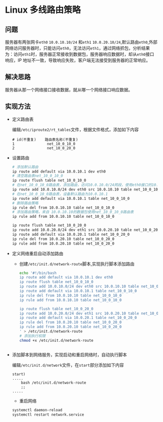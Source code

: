 # Linux 多线路由策略

## 问题

服务器有两张网卡`eth0` `10.0.10.10/24` 和`eth1` `10.0.20.10/24`,默认路由`eth0`,外部网络访问服务器时，只能访问`eth0`，无法访问`eth1`，通过网络抓包，分析结果为：访问`eth1`时，服务器正常接收到数据包，服务器响应数据时，却从`eth0`接口响应，IP 地址不一致，导致响应失败，客户端无法接受到服务器的正常响应。

## 解决思路

服务器从那一个网络接口接收数据，就从哪一个网络接口响应数据。

## 实现方法

- 定义路由表

  编辑`/etc/iproute2/rt_tables`文件，根据文件格式，添加如下内容

  ```properties
  # id(不重复)    路由表名称(不重复)
  1               net_10_0_10_0
  2               net_10_0_20_0
  ```

- 设置路由

  ```bash
  # 添加默认路由
  ip route add default via 10.0.10.1 dev eth0
  # 清空路由表net_10_0_10_0
  ip route flush table net_10_0_10_0
  # 在net_10_0_10_0路由表，添加路由，访问10.0.10.0/24网段，使用eth0接口的10.0.10.10IP
  ip route add 10.0.10.0/24 dev eth0 src 10.0.10.10 table net_10_0_10_0
  # 在net_10_0_10_0路由表，设备默认路由为10.0.10.1
  ip route add default via 10.0.10.1 table net_10_0_10_0
  # 删除路由策略
  ip rule del from 10.0.10.10 table net_10_0_10_0
  # 添加路由策略，来自 10.0.10.10的数据包使用net_10_0_10_0路由表
  ip rule add from 10.0.10.10 table net_10_0_10_0

  ip route flush table net_10_0_20_0
  ip route add 10.0.20.0/24 dev eth1 src 10.0.20.10 table net_10_0_20_0
  ip route add default via 10.0.20.1 table net_10_0_20_0
  ip rule del from 10.0.20.10 table net_10_0_20_0
  ip rule add from 10.0.20.10 table net_10_0_20_0
  ```

- 定义网络重启自动添加路由

  - 创建`/etc/init.d/network-route`脚本,实现执行脚本添加路由

    ```bash
    echo '#!/bin/bash
    ip route add default via 10.0.10.1 dev eth0
    ip route flush table net_10_0_10_0
    ip route add 10.0.10.0/24 dev eth0 src 10.0.10.10 table net_10_0_10_0
    ip route add default via 10.0.10.1 table net_10_0_10_0
    ip rule del from 10.0.10.10 table net_10_0_10_0
    ip rule add from 10.0.10.10 table net_10_0_10_0

    ip route flush table net_10_0_20_0
    ip route add 10.0.20.0/24 dev eth1 src 10.0.20.10 table net_10_0_20_0
    ip route add default via 10.0.20.1 table net_10_0_20_0
    ip rule del from 10.0.20.10 table net_10_0_20_0
    ip rule add from 10.0.20.10 table net_10_0_20_0
    ' > /etc/init.d/network-route
    # 添加执行权限
    chmod +x /etc/init.d/network-route
    ```

  ```

  ```

- 添加脚本到网络服务，实现启动和重启网络时，自动执行脚本

  编辑`/etc/init.d/network`文件，在`start`部分添加如下内容

  ```properties
  start)
  .....
      bash /etc/init.d/network-route
      ;;
  .....
  ```

  - 重启网络

  ```bash
  systemctl daemon-reload
  systemctl restart network.service
  ```

```


```
